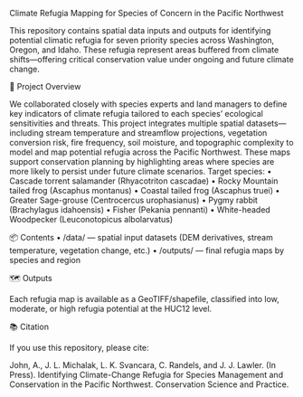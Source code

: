 Climate Refugia Mapping for Species of Concern in the Pacific Northwest

This repository contains spatial data inputs and outputs for identifying potential climatic refugia for seven priority species across Washington, Oregon, and Idaho. These refugia represent areas buffered from climate shifts—offering critical conservation value under ongoing and future climate change.

🧭 Project Overview

We collaborated closely with species experts and land managers to define key indicators of climate refugia tailored to each species’ ecological sensitivities and threats. This project integrates multiple spatial datasets—including stream temperature and streamflow projections, vegetation conversion risk, fire frequency, soil moisture, and topographic complexity to model and map potential refugia across the Pacific Northwest. These maps support conservation planning by highlighting areas where species are more likely to persist under future climate scenarios.
Target species:
	•	Cascade torrent salamander (Rhyacotriton cascadae)
	•	Rocky Mountain tailed frog (Ascaphus montanus)
	•	Coastal tailed frog (Ascaphus truei)
	•	Greater Sage-grouse (Centrocercus urophasianus)
	•	Pygmy rabbit (Brachylagus idahoensis)
	•	Fisher (Pekania pennanti)
	•	White-headed Woodpecker (Leuconotopicus albolarvatus)

📦 Contents
	•	/data/ — spatial input datasets (DEM derivatives, stream temperature, vegetation change, etc.)
	•	/outputs/ — final refugia maps by species and region

🗺️ Outputs

Each refugia map is available as a GeoTIFF/shapefile, classified into low, moderate, or high refugia potential at the HUC12 level.

📚 Citation

If you use this repository, please cite:

John, A., J. L. Michalak, L. K. Svancara, C. Randels, and J. J. Lawler. (In Press). Identifying Climate-Change Refugia for Species Management and Conservation in the Pacific Northwest. Conservation Science and Practice. 
